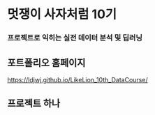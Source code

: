 # 멋쟁이 사자처럼 10기 
### 프로젝트로 익히는 실전 데이터 분석 및 딥러닝

## 포트폴리오 홈페이지 
https://ldjwj.github.io/LikeLion_10th_DataCourse/

## 프로젝트 하나


